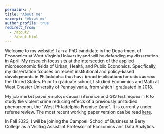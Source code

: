 ```yaml
---
permalink: /
title: "About me"
excerpt: "About me"
author_profile: true
redirect_from: 
  - /about/
  - /about.html
---
```


Welcome to my website! I am a PhD candidate in the Department of Economics at West Virginia University and will be defending my dissertation in April. My research focus sits at the intersection of the applied microeconomic fields of Urban, Health, and Public Economics. Specifically, my dissertation focuses on recent institutional and policy-based developments in Philadelphia that have broad implications for cities across the United States. Prior to graduate school, I studied Economics and Math at West Chester University of Pennsylvania, from which I graduated in 2018. 

My job market paper employs causal inference and GIS techniques in R to study the violent crime reducing effects of a previously unstudied phenomenon, the "West Philadelphia Promise Zone". It is currently under referee review. The most recent working paper version can be read [here](https://dx.doi.org/10.2139/ssrn.3956747).

In Fall 2023, I will be joining the Campbell School of Business at Berry College as a Visiting Assistant Professor of Economics and Data Analytics. 

